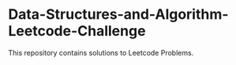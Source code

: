 # Data-Structures-and-Algorithm-Leetcode-Challenge
This repository contains solutions to Leetcode Problems.
